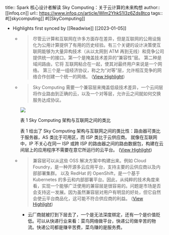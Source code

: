 title:: Spark 核心设计者解读 Sky Computing：关于云计算的未来构想
author:: [[infoq.cn]]
url:: https://www.infoq.cn/article/WIm2YhkS1I3z6Zds8tcq
tags:: #[[skycomputing]] #[[SkyComputing]]

- Highlights first synced by [[Readwise]] [[2023-01-05]]
	- > 尽管云计算和互联网在许多方面存在差异，但是互联网的公用设施化为公用计算提供了有用的历史经验。有三个关键的设计决策使互联网能够为大量异构技术（从以太网到 ATM 再到无线）和竞争公司提供统一的接口。第一个是掩盖技术差异的“兼容性”层。 第二种是域间路由，它将 互联网粘合在一起，使其对最终用户来说是一个网络。 第三个是一组经济协议，称之为“对等”层，允许相互竞争的网络合作创建一个统一的网络。 ([View Highlight](https://read.readwise.io/read/01gmceh7wh4a0fted2d03ghd73))
	- > Sky Computing 需要一个兼容层来掩盖低级技术差异，一个云间层将作业路由到正确的云，以及一个对等层，允许云之间就如何交换服务达成协议。
	  
	  
	  
	  ![](https://static001.geekbang.org/infoq/b5/b5accf9aed397e02a23d12acaaf85ee6.png)
	  
	  表 1 Sky Computing 架构与互联网之间的类比
	  
	  表 1 给出了 Sky Computing 架构与互联网之间的类比性：路由器可类比于服务器，AS 类比于可用区，而 ISP 类比于云供应商。 就像在互联网中，IP 不关心在同一 ISP 或跨 ISP 的路由器之间的路由数据包，构建在云间层上的应用程序不需要在意它所运行的云平台。 ([View Highlight](https://read.readwise.io/read/01gmcem0c2ts4h1he4y5bdx469))
	- > 兼容层可以从这些 OSS 解决方案中构建出来。例如 Cloud Foundry，是一种开源多云应用平台，支持主要的云供应商以及内部部署集群。 以及 RedHat 的 OpenShift，是一个基于 Kubernetes 的多云和内部部署平台。因此，从纯粹的技术角度来看，实现一个能够广泛使用的兼容层是很容易的。问题是市场是否会支持这一发展。因为虽然兼容层对用户有明显的好处，但它自然会使云平台商品化，这可能不符合供应商的利益。 ([View Highlight](https://read.readwise.io/read/01gmcewfx663v50bvhd52n2vyy))
		- 云厂商就被打到下层去了，一个是无法深度绑定，还有一个是价值贬低。可以从快递行业来看：菜鸟网络做平台，快递公司做辛苦的物流。快递公司都是赚辛苦费，菜鸟赚的是服务费。